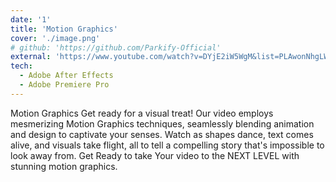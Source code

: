 ```yaml
---
date: '1'
title: 'Motion Graphics'
cover: './image.png'
# github: 'https://github.com/Parkify-Official'
external: 'https://www.youtube.com/watch?v=DYjE2iW5WgM&list=PLAwonNhgLW48U5R6dkFDqYBKLob2WwFNF&index=9&t=1s'
tech:
  - Adobe After Effects
  - Adobe Premiere Pro
---
```


Motion Graphics Get ready for a visual treat! Our video employs mesmerizing Motion Graphics techniques, seamlessly blending animation and design to captivate your senses. Watch as shapes dance, text comes alive, and visuals take flight, all to tell a compelling story that's impossible to look away from. Get Ready to take Your video to the NEXT LEVEL with stunning motion graphics.
